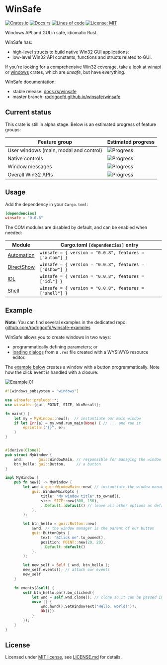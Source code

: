 # WinSafe

[![Crates.io](https://img.shields.io/crates/v/winsafe.svg)](https://crates.io/crates/winsafe)
[![Docs.rs](https://docs.rs/winsafe/badge.svg)](https://docs.rs/winsafe)
[![Lines of code](https://tokei.rs/b1/github/rodrigocfd/winsafe)](https://github.com/rodrigocfd/winsafe)
[![License: MIT](https://img.shields.io/badge/License-MIT-yellow.svg)](https://opensource.org/licenses/MIT)

Windows API and GUI in safe, idiomatic Rust.

WinSafe has:

* high-level structs to build native Win32 GUI applications;
* low-level Win32 API constants, functions and structs related to GUI.

If you're looking for a comprehensive Win32 coverage, take a look at [winapi](https://crates.io/crates/winapi) or [windows](https://crates.io/crates/windows) crates, which are *unsafe*, but have everything.

WinSafe documentation:
* stable release: [docs.rs/winsafe](https://docs.rs/winsafe)
* master branch: [rodrigocfd.github.io/winsafe/winsafe](https://rodrigocfd.github.io/winsafe/winsafe/)

## Current status

This crate is still in alpha stage. Below is an estimated progress of feature groups:

| Feature group | Estimated progress |
| - | - |
| User windows (main, modal and control) | ![Progress](https://progress-bar.dev/100/) |
| Native controls | ![Progress](https://progress-bar.dev/85/) |
| Window messages | ![Progress](https://progress-bar.dev/75/) |
| Overall Win32 APIs | ![Progress](https://progress-bar.dev/30/) | |

## Usage

Add the dependency in your `Cargo.toml`:

```toml
[dependencies]
winsafe = "0.0.8"
```

The COM modules are disabled by default, and can be enabled when needed:

| Module | Cargo.toml `[dependencies]` entry |
| - | - |
| [Automation](https://docs.microsoft.com/en-us/windows/win32/api/_automat/) | `winsafe = { version = "0.0.8", features = ["autom"] }` |
| [DirectShow](https://docs.microsoft.com/en-us/windows/win32/directshow/directshow) | `winsafe = { version = "0.0.8", features = ["dshow"] }` |
| [IDL](https://docs.microsoft.com/en-us/windows/win32/api/_com/) | `winsafe = { version = "0.0.8", features = ["idl"] }` |
| [Shell](https://docs.microsoft.com/en-us/windows/win32/api/_shell/) | `winsafe = { version = "0.0.8", features = ["shell"] }` |

## Example

**Note:** You can find several examples in the dedicated repo: [github.com/rodrigocfd/winsafe-examples](https://github.com/rodrigocfd/winsafe-examples)

WinSafe allows you to create windows in two ways:

* programmatically defining parameters; or
* [loading dialogs](https://github.com/rodrigocfd/winsafe-examples/tree/master/03_dialog_resources) from a `.res` file created with a WYSIWYG resource editor.

The [example below](https://github.com/rodrigocfd/winsafe-examples/tree/master/01_button_click/) creates a window  with a button programmatically. Note how the click event is handled with a closure:

![Example 01](https://raw.githubusercontent.com/rodrigocfd/winsafe-examples/master/01_button_click/screen.gif)

```rust
#![windows_subsystem = "windows"]

use winsafe::prelude::*;
use winsafe::{gui, POINT, SIZE, WinResult};

fn main() {
    let my = MyWindow::new();  // instantiate our main window
    if let Err(e) = my.wnd.run_main(None) { // ... and run it
        eprintln!("{}", e);
    }
}


#[derive(Clone)]
pub struct MyWindow {
    wnd:       gui::WindowMain, // responsible for managing the window
    btn_hello: gui::Button,     // a button
}

impl MyWindow {
    pub fn new() -> MyWindow {
        let wnd = gui::WindowMain::new( // instantiate the window manager
            gui::WindowMainOpts {
                title: "My window title".to_owned(),
                size: SIZE::new(300, 150),
                ..Default::default() // leave all other options as default
            },
        );

        let btn_hello = gui::Button::new(
            &wnd, // the window manager is the parent of our button
            gui::ButtonOpts {
                text: "&Click me".to_owned(),
                position: POINT::new(20, 20),
                ..Default::default()
            },
        );

        let new_self = Self { wnd, btn_hello };
        new_self.events(); // attach our events
        new_self
    }

    fn events(&self) {
        self.btn_hello.on().bn_clicked({
            let wnd = self.wnd.clone(); // clone so it can be passed into the closure
            move || {
                wnd.hwnd().SetWindowText("Hello, world!")?;
                Ok(())
            }
        });
    }
}
```

## License

Licensed under [MIT license](https://opensource.org/licenses/MIT), see [LICENSE.md](LICENSE.md) for details.
